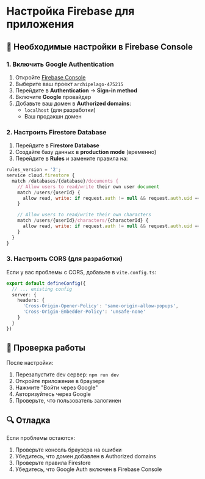 # Настройка Firebase для приложения

## 🔧 Необходимые настройки в Firebase Console

### 1. Включить Google Authentication

1. Откройте [Firebase Console](https://console.firebase.google.com/)
2. Выберите ваш проект `archipelago-475215`
3. Перейдите в **Authentication** → **Sign-in method**
4. Включите **Google** провайдер
5. Добавьте ваш домен в **Authorized domains**:
   - `localhost` (для разработки)
   - Ваш продакшн домен

### 2. Настроить Firestore Database

1. Перейдите в **Firestore Database**
2. Создайте базу данных в **production mode** (временно)
3. Перейдите в **Rules** и замените правила на:

```javascript
rules_version = '2';
service cloud.firestore {
  match /databases/{database}/documents {
    // Allow users to read/write their own user document
    match /users/{userId} {
      allow read, write: if request.auth != null && request.auth.uid == userId;
    }

    // Allow users to read/write their own characters
    match /users/{userId}/characters/{characterId} {
      allow read, write: if request.auth != null && request.auth.uid == userId;
    }
  }
}
```

### 3. Настроить CORS (для разработки)

Если у вас проблемы с CORS, добавьте в `vite.config.ts`:

```typescript
export default defineConfig({
  // ... existing config
  server: {
    headers: {
      'Cross-Origin-Opener-Policy': 'same-origin-allow-popups',
      'Cross-Origin-Embedder-Policy': 'unsafe-none'
    }
  }
})
```

## 🚀 Проверка работы

После настройки:
1. Перезапустите dev сервер: `npm run dev`
2. Откройте приложение в браузере
3. Нажмите "Войти через Google"
4. Авторизуйтесь через Google
5. Проверьте, что пользователь залогинен

## 🔍 Отладка

Если проблемы остаются:
1. Проверьте консоль браузера на ошибки
2. Убедитесь, что домен добавлен в Authorized domains
3. Проверьте правила Firestore
4. Убедитесь, что Google Auth включен в Firebase Console

